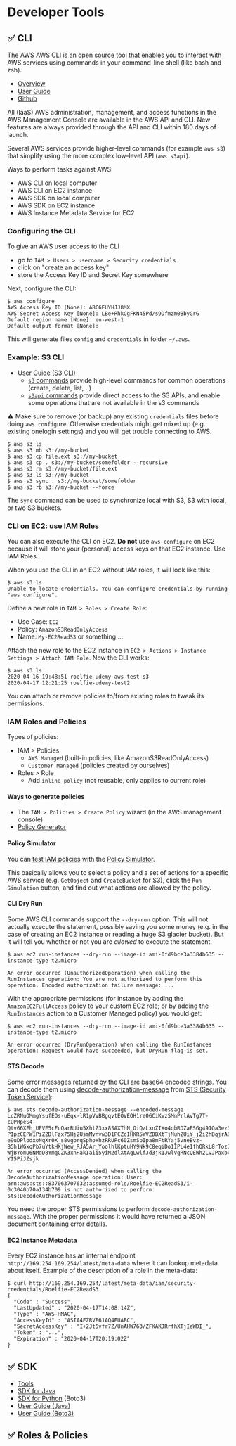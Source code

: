 # Developer Tools

## :white_check_mark: CLI

The AWS AWS CLI is an open source tool that enables you to interact with AWS services using commands in your command-line shell (like bash and zsh).

* [Overview](https://aws.amazon.com/cli/)
* [User Guide](https://docs.aws.amazon.com/cli/)
* [Github](https://github.com/aws/aws-cli)

All (IaaS) AWS administration, management, and access functions in the AWS Management Console are available in the AWS API and CLI. New features are always provided through the API and CLI within 180 days of launch.

Several AWS services provide higher-level commands (for example `aws s3`) that simplify using the more complex low-level API (`aws s3api`).

Ways to perform tasks against AWS:
* AWS CLI on local computer
* AWS CLI on EC2 instance
* AWS SDK on local computer
* AWS SDK on EC2 instance
* AWS Instance Metadata Service for EC2

### Configuring the CLI

To give an AWS user access to the CLI
* go to `IAM > Users > username > Security credentials`
* click on "create an access key"
* store the Access Key ID and Secret Key somewhere

Next, configure the CLI:
```
$ aws configure
AWS Access Key ID [None]: ABC6EUYHJJ8MX
AWS Secret Access Key [None]: LBe+RhkCgFKN45Pd/s9Dfmzm0BbyGrG
Default region name [None]: eu-west-1 
Default output format [None]:
```

This will generate files `config` and `credentials` in folder `~/.aws`.

### Example: S3 CLI

* [User Guide (S3 CLI)](https://docs.aws.amazon.com/cli/latest/userguide/cli-services-s3.html)
  * [`s3` commands](https://docs.aws.amazon.com/cli/latest/userguide/cli-services-s3-commands.html) provide high-level commands for common operations (create, delete, list, ..)
  * [`s3api` commands](https://docs.aws.amazon.com/cli/latest/userguide/cli-services-s3-apicommands.html) provide direct access to the S3 APIs, and enable some operations that are not available in the s3 commands

:warning: Make sure to remove (or backup) any existing `credentials` files before doing `aws configure`. Otherwise credentials might get mixed up (e.g. existing onelogin settings) and you will get trouble connecting to AWS.

```
$ aws s3 ls
$ aws s3 mb s3://my-bucket
$ aws s3 cp file.ext s3://my-bucket
$ aws s3 cp . s3://my-bucket/somefolder --recursive
$ aws s3 rm s3://my-bucket/file.ext
$ aws s3 ls s3://my-bucket
$ aws s3 sync . s3://my-bucket/somefolder
$ aws s3 rb s3://my-bucket --force
```

The `sync` command can be used to synchronize local with S3, S3 with local, or two S3 buckets.

### CLI on EC2: use IAM Roles

You can also execute the CLI on EC2. **Do not** use `aws configure` on EC2 because it will store your (personal) access keys on that EC2 instance. Use IAM Roles...

When you use the CLI in an EC2 without IAM roles, it will look like this:
```
$ aws s3 ls
Unable to locate credentials. You can configure credentials by running "aws configure".
```

Define a new role in `IAM > Roles > Create Role`:
* Use Case: `EC2`
* Policy: `AmazonS3ReadOnlyAccess`
* Name: `My-EC2ReadS3` or something ...

Attach the new role to the EC2 instance in `EC2 > Actions > Instance Settings > Attach IAM Role`. Now the CLI works:

```
$ aws s3 ls
2020-04-16 19:48:51 roelfie-udemy-aws-test-s3
2020-04-17 12:21:25 roelfie-udemy-test2
```

You can attach or remove policies to/from existing roles to tweak its permissions.

### IAM Roles and Policies

Types of policies:
* IAM > Policies
  * `AWS Managed` (built-in policies, like AmazonS3ReadOnlyAccess)
  * `Customer Managed` (policies created by ourselves)
* Roles > Role
  * Add `inline policy` (not reusable, only applies to current role)

#### Ways to generate policies

* The `IAM > Policies > Create Policy` wizard (in the AWS management console)
* [Policy Generator](https://awspolicygen.s3.amazonaws.com/policygen.html)

#### Policy Simulator

You can [test IAM policies](https://docs.aws.amazon.com/IAM/latest/UserGuide/access_policies_testing-policies.html) with the [Policy Simulator](https://policysim.aws.amazon.com/).

This basically allows you to select a policy and a set of actions for a specific AWS service (e.g. `GetObject` and `CreateBucket` for S3), click the `Run Simulation` button, and find out what actions are allowed by the policy.

#### CLI Dry Run

Some AWS CLI commands support the `--dry-run` option. This will not actually execute the statement, possibly saving you some money (e.g. in the case of creating an EC2 instance or reading a huge S3 glacier bucket). But it will tell you whether or not you are *allowed* to execute the statement.

```
$ aws ec2 run-instances --dry-run --image-id ami-0fd9bce3a3384b635 --instance-type t2.micro

An error occurred (UnauthorizedOperation) when calling the RunInstances operation: You are not authorized to perform this operation. Encoded authorization failure message: ...
```

With the appropriate permissions (for instance by adding the `AmazonEC2FullAccess` policy to your custom EC2 role; or by adding the `RunInstances` action to a Customer Managed policy) you would get:

```
$ aws ec2 run-instances --dry-run --image-id ami-0fd9bce3a3384b635 --instance-type t2.micro

An error occurred (DryRunOperation) when calling the RunInstances operation: Request would have succeeded, but DryRun flag is set.
```

#### STS Decode

Some error messages returned by the CLI are base64 encoded strings. You can decode them using [decode-authorization-message](https://docs.aws.amazon.com/cli/latest/reference/sts/decode-authorization-message.html) from [STS (Security Token Service)](https://docs.aws.amazon.com/STS/latest/APIReference/Welcome.html):

```
$ aws sts decode-authorization-message --encoded-message LcZRNuOMmgYsufEQs-uEqx-lR1pVvBBgqvtEOVEOH1re0GCiKwzSMnPrlAvTg7T-cUPRpeS4-Qtv66XEh_UPVE5cFcQarRUiu5XhtZ3xx8SAXThN_OiQzLxnZIXo4qbRDZaPSGg491Oa3ez3hBVpbQMJuRXasX4_wEUwirmb5TI-PIpzCEPW1PiZ2DlFzx75Hj2UsmMvnvw3D1PCZcIHKR5WVZDBXtTjMuh2UiY_j2i2hBqjrA6oWDo2DqGr92n-e9uDPlodxoNqXr0X_s8vgbrqSphoxhzRRUPc60ZsmSpIpa8mFtRYaj5vneBvz-B5h1WGxqPb7uYtkHXjWew_RJA5Ar_YoolhlKptuHY9Nk9C8eqiDo1IPL4e1fhORkL8rToz791Qd48wz3w3moxXOvM7kZVNcYMCdGVAN8GToiG_LYxxm9KyqF-WjBYomU6NMdD8YmgCZK3xnHakIaii5yiM2dlXtAgLwlfJd3jk1JwlVgRNcQEWh2LvJPaxbVIf2_Sw0HOKWm68IYCl176ZesJA0QjnhbF94wxPdTyuYraBK0D0XPCGyHyLlyCT521HEwqi9CitdcSuzlFHcRo1nz4WX_nwZii30_TOuP9O8cW3waG2Nf1HPeHA0eGbHnz42AoYlZ84jBCO6_y3Jbj7IK_pGOQjzSccI0wg9puiVgpf4o6oyAEDsw3g-YI5PiJZsjk

An error occurred (AccessDenied) when calling the DecodeAuthorizationMessage operation: User: arn:aws:sts::837063707632:assumed-role/Roelfie-EC2ReadS3/i-0c3040b70a134b709 is not authorized to perform: sts:DecodeAuthorizationMessage
```

You need the proper STS permissions to perform `decode-authorization-message`. With the proper permissions it would have returned a JSON document containing error details.

#### EC2 Instance Metadata

Every EC2 instance has an internal endpoint `http://169.254.169.254/latest/meta-data` where it can lookup metadata about itself. Example of the description of a role in the meta-data:

```
$ curl http://169.254.169.254/latest/meta-data/iam/security-credentials/Roelfie-EC2ReadS3
{
  "Code" : "Success",
  "LastUpdated" : "2020-04-17T14:08:14Z",
  "Type" : "AWS-HMAC",
  "AccessKeyId" : "ASIA4FZRVP61AQ4EUABC",
  "SecretAccessKey" : "I+2Jt5vfr7Z/UnAHW763/ZFKAKJRrfhXTjIeWDI_",
  "Token" : "...",
  "Expiration" : "2020-04-17T20:19:02Z"
}
```

## :white_check_mark: SDK

* [Tools](https://aws.amazon.com/tools/)
* [SDK for Java](https://aws.amazon.com/sdk-for-java/)
* [SDK for Python](https://aws.amazon.com/sdk-for-python/) (Boto3)
* [User Guide (Java)](https://docs.aws.amazon.com/sdk-for-java/v2/developer-guide/welcome.html)
* [User Guide (Boto3)](https://boto3.amazonaws.com/v1/documentation/api/latest/index.html)

## :white_check_mark: Roles & Policies

